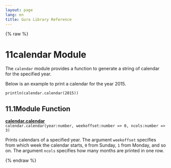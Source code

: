 ```yaml
---
layout: page
lang: en
title: Gura Library Reference
---
```


{% raw %}
<h1><span class="caption-index-1">11</span><a name="anchor-11"></a>calendar Module</h1>
<p>
The <code>calendar</code> module provides a function to generate a string of calendar for the specified year.
</p>
<p>
Below is an example to print a calendar for the year 2015.
</p>
<pre><code>println(calendar.calendar(2015))
</code></pre>
<h2><span class="caption-index-2">11.1</span><a name="anchor-11-1"></a>Module Function</h2>
<p>
<div><strong style="text-decoration:underline">calendar.calendar</strong></div>
<div style="margin-bottom:1em"><code>calendar.calendar(year:number, weekoffset:number =&gt; 0, ncols:number =&gt; 3)</code></div>
Prints calendars of a specified year. The argument <code>weekoffset</code> specifies from which week the calendar starts, <code>0</code> from Sunday, <code>1</code> from Monday, and so on. The argument <code>ncols</code> specifies how many months are printed in one row.
</p>
<p />

{% endraw %}
